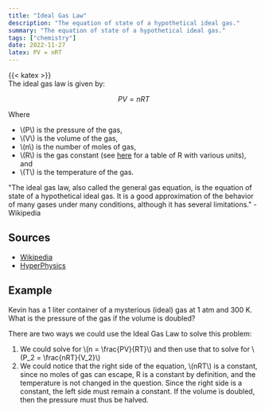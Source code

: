 ```yaml
---
title: "Ideal Gas Law"
description: "The equation of state of a hypothetical ideal gas."
summary: "The equation of state of a hypothetical ideal gas."
tags: ["chemistry"]
date: 2022-11-27
latex: PV = nRT
---
```

{{< katex >}}  
The ideal gas law is given by:

$$PV = nRT$$

Where
- \\(P\\) is the pressure of the gas,
- \\(V\\) is the volume of the gas,
- \\(n\\) is the number of moles of gas,
- \\(R\\) is the gas constant (see [here](https://en.wikipedia.org/wiki/Gas_constant) for a table of R with various units), and
- \\(T\\) is the temperature of the gas.

"The ideal gas law, also called the general gas equation, is the equation of state of a hypothetical ideal gas. It is a good approximation of the behavior of many gases under many conditions, although it has several limitations." - Wikipedia



## Sources
- [Wikipedia](https://en.wikipedia.org/wiki/Ideal_gas_law)
- [HyperPhysics](http://hyperphysics.phy-astr.gsu.edu/hbase/Kinetic/idegas.html)

## Example

Kevin has a 1 liter container of a mysterious (ideal) gas at 1 atm and 300 K. What is the pressure of the gas if the volume is doubled?

There are two ways we could use the Ideal Gas Law to solve this problem:

1. We could solve for \\(n = \frac{PV}{RT}\\) and then use that to solve for \\(P_2 = \frac{nRT}{V_2}\\)
2. We could notice that the right side of the equation, \\(nRT\\) is a constant, since no moles of gas can escape,
R is a constant by definition, and the temperature is not changed in the question. Since the right side is a constant,
the left side must remain a constant. If the volume is doubled, then the pressure must thus be halved.
